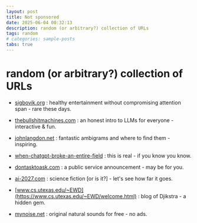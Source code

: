 ```yaml
---
layout: post
title: Not sponsored
date: 2025-06-04 00:32:13
description: random (or arbitrary?) collection of URLs
tags: random
# categories: sample-posts
tabs: true
---
```

# random (or arbitrary?) collection of URLs

- [sigbovik.org](https://sigbovik.org/) : healthy entertainment without compromising attention span - rare these days.

- [thebullshitmachines.com](https://thebullshitmachines.com/) : an honest intro to LLMs for everyone - interactive & fun.

- [johnlangdon.net](https://www.johnlangdon.net/) : fantastic ambigrams and where to find them - inspiring.

- [when-chatgpt-broke-an-entire-field](https://www.quantamagazine.org/when-chatgpt-broke-an-entire-field-an-oral-history-20250430/) : this is real - if you know you know.

- [dontasktoask.com](https://dontasktoask.com/) : a public service announcement - may be for you.

- [ai-2027.com](https://ai-2027.com/) : science fiction [or is it?] - let's see how far it goes.

- [www.cs.utexas.edu/~EWD](https://www.cs.utexas.edu/~EWD/welcome.html) : blog of Djikstra - a hidden gem.

- [mynoise.net](https://mynoise.net/) : original natural sounds for free - no ads.




